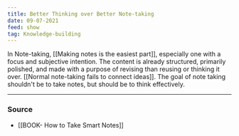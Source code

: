 ```yaml
---
title: Better Thinking over Better Note-taking
date: 09-07-2021
feed: show
tag: Knowledge-building 
---
```


In Note-taking, [[Making notes is the easiest part]], especially one with a focus and subjective intention. The content is already structured, primarily polished, and made with a purpose of revising than reusing or thinking it over. [[Normal note-taking fails to connect ideas]]. The goal of note taking shouldn't be to take notes, but should be to think effectively.

---
### Source
- [[BOOK- How to Take Smart Notes]]
